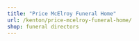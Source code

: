 ```yaml
---
title: "Price McElroy Funeral Home"
url: /kenton/price-mcelroy-funeral-home/
shop: funeral directors
---
```

